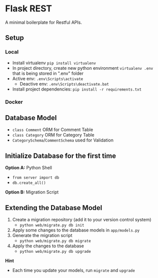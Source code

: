 # Flask REST

A minimal boilerplate for Restful APIs.

## Setup

### Local
- Install virtualenv `pip install virtualenv`
- In project directory, create new python environment `virtualenv .env` that is being stored in ".env" folder
- Active env: `.env\Scripts\activate`
	- Deactive env: `.env\Scripts\deactivate.bat`
- Install project dependencies: `pip install -r requirements.txt`


### Docker

## Database Model

- `class Comment` ORM for Comment Table
- `class Category` ORM for Category Table
- `CategorySchema`/`CommentSchema` used for Validation

## Initialize Database for the first time
**Option A:** Python Shell
- `from server import db`
- `db.create_all()`

**Option B:** Migration Script


## Extending the Database Model

1. Create a migration repository (add it to your version control system)
    - `python web/migrate.py db init`
2. Apply some changes to the database models in `app/models.py`
3. Generate the migration script
    - `python web/migrate.py db migrate`
4. Apply the changes to the database
    - `python web/migrate.py db upgrade`

**Hint**
- Each time you update your models, run `migrate` and `upgrade`